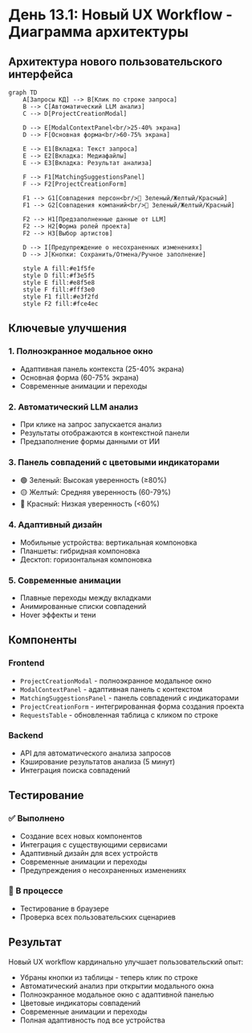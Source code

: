# День 13.1: Новый UX Workflow - Диаграмма архитектуры

## Архитектура нового пользовательского интерфейса

```mermaid
graph TD
    A[Запросы КД] --> B[Клик по строке запроса]
    B --> C[Автоматический LLM анализ]
    C --> D[ProjectCreationModal]
    
    D --> E[ModalContextPanel<br/>25-40% экрана]
    D --> F[Основная форма<br/>60-75% экрана]
    
    E --> E1[Вкладка: Текст запроса]
    E --> E2[Вкладка: Медиафайлы]
    E --> E3[Вкладка: Результат анализа]
    
    F --> F1[MatchingSuggestionsPanel]
    F --> F2[ProjectCreationForm]
    
    F1 --> G1[Совпадения персон<br/>👤 Зеленый/Желтый/Красный]
    F1 --> G2[Совпадения компаний<br/>🏢 Зеленый/Желтый/Красный]
    
    F2 --> H1[Предзаполненные данные от LLM]
    F2 --> H2[Форма ролей проекта]
    F2 --> H3[Выбор артистов]
    
    D --> I[Предупреждение о несохраненных изменениях]
    D --> J[Кнопки: Сохранить/Отмена/Ручное заполнение]
    
    style A fill:#e1f5fe
    style D fill:#f3e5f5
    style E fill:#e8f5e8
    style F fill:#fff3e0
    style F1 fill:#e3f2fd
    style F2 fill:#fce4ec
```

## Ключевые улучшения

### 1. **Полноэкранное модальное окно**
- Адаптивная панель контекста (25-40% экрана)
- Основная форма (60-75% экрана)
- Современные анимации и переходы

### 2. **Автоматический LLM анализ**
- При клике на запрос запускается анализ
- Результаты отображаются в контекстной панели
- Предзаполнение формы данными от ИИ

### 3. **Панель совпадений с цветовыми индикаторами**
- 🟢 Зеленый: Высокая уверенность (≥80%)
- 🟡 Желтый: Средняя уверенность (60-79%)
- 🔴 Красный: Низкая уверенность (<60%)

### 4. **Адаптивный дизайн**
- Мобильные устройства: вертикальная компоновка
- Планшеты: гибридная компоновка
- Десктоп: горизонтальная компоновка

### 5. **Современные анимации**
- Плавные переходы между вкладками
- Анимированные списки совпадений
- Hover эффекты и тени

## Компоненты

### Frontend
- `ProjectCreationModal` - полноэкранное модальное окно
- `ModalContextPanel` - адаптивная панель с контекстом
- `MatchingSuggestionsPanel` - панель совпадений с индикаторами
- `ProjectCreationForm` - интегрированная форма создания проекта
- `RequestsTable` - обновленная таблица с кликом по строке

### Backend
- API для автоматического анализа запросов
- Кэширование результатов анализа (5 минут)
- Интеграция поиска совпадений

## Тестирование

### ✅ Выполнено
- Создание всех новых компонентов
- Интеграция с существующими сервисами
- Адаптивный дизайн для всех устройств
- Современные анимации и переходы
- Предупреждения о несохраненных изменениях

### 🔄 В процессе
- Тестирование в браузере
- Проверка всех пользовательских сценариев

## Результат

Новый UX workflow кардинально улучшает пользовательский опыт:
- Убраны кнопки из таблицы - теперь клик по строке
- Автоматический анализ при открытии модального окна
- Полноэкранное модальное окно с адаптивной панелью
- Цветовые индикаторы совпадений
- Современные анимации и переходы
- Полная адаптивность под все устройства
